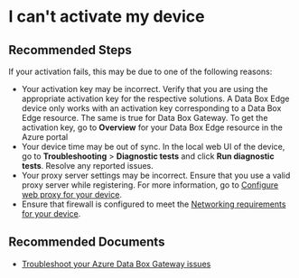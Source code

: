 <properties
	pageTitle="I can't activate my device"
	description="I can't activate my device"
	service="microsoft.databoxedge"
	resource="databoxedgedevices"
	authors="anoobbacker"
	ms.author="anbacker"
	authoralias="anbacker"
	displayOrder="3"
	articleId="80156441-0058-43d9-97b2-5c4764e129db"
	selfHelpType="resource"
	supportTopicIds=""
	resourceTags="DataBoxGateway"
	productPesIds=""
	cloudEnvironments="public"
/>

# I can't activate my device

## **Recommended Steps**

If your activation fails, this may be due to one of the following reasons:

* Your activation key may be incorrect. Verify that you are using the appropriate activation key for the respective solutions. A Data Box Edge device only works with an activation key corresponding to a Data Box Edge resource. The same is true for Data Box Gateway. To get the activation key, go to **Overview** for your Data Box Edge resource in the Azure portal
* Your device time may be out of sync. In the local web UI of the device, go to **Troubleshooting** > **Diagnostic tests** and click **Run diagnostic tests**. Resolve any reported issues.
* Your proxy server settings may be incorrect. Ensure that you use a valid proxy server while registering. For more information, go to [Configure web proxy for your device](https://docs.microsoft.com/azure/databox-online/data-box-gateway-manage-access-power-connectivity-mode#manage-power).
* Ensure that firewall is configured to meet the [Networking requirements for your device](https://docs.microsoft.com/azure/databox-online/data-box-gateway-system-requirements#networking-port-requirements).

## **Recommended Documents**

* [Troubleshoot your Azure Data Box Gateway issues](https://docs.microsoft.com/azure/databox-online/data-box-gateway-troubleshoot)
